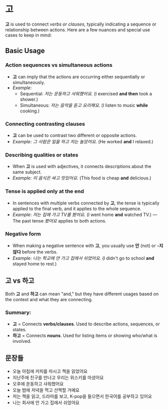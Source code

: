 
# 고

  **고** is used to connect _verbs or clauses_, typically indicating a
  sequence or relationship between actions. Here are a few nuances and
  special use cases to keep in mind:

## Basic Usage 

### Action sequences vs simultaneous actions

  - **고** can imply that the actions are occurring either sequentially
    or simultaneously.
  - _Example:_
    - Sequential: *저는 운동하고 샤워했어요.* (I exercised **and then** 
      took a shower.)
    - Simultaneous: *저는 음악을 듣고 요리해요.* (I listen to music 
      **while** cooking.)

### Connecting contrasting clauses
  
  - **고** can be used to contrast two different or opposite actions.
  - _Example:_ *그 사람은 일을 하고 저는 놀았어요.* (He worked **and** 
    I relaxed.)

### Describing qualities or states

  - When **고** is used with adjectives, it connects descriptions about 
    the same subject.
  - _Example:_ *이 음식은 싸고 맛있어요.* (This food is cheap **and** 
    delicious.)

### Tense is applied only at the end

 - In sentences with multiple verbs connected by **고**, the tense is 
   typically applied to the final verb, and it applies to the whole 
   sequence.
  - _Example_: *저는 집에 가고 TV를 봤어요.* (I went home **and** 
    watched TV.) — The past tense *봤어요* applies to both actions.

### Negative form

  - When making a negative sentence with **고**, you usually use **안** 
    (not) or **-지 않다** before the verbs.
  - _Example:_ *나는 학교에 안 가고 집에서 쉬었어요.* (I didn't go to 
    school **and** stayed home to rest.)


## **고** vs **하고** 
  
  Both **고** and **하고** can mean "and," but they have different
  usages based on the context and what they are connecting.

### Summary:
- **고** = Connects **verbs/clauses**. Used to describe actions, 
  sequences, or states.
- **하고** = Connects **nouns**. Used for listing items or showing
  who/what is involved.


## 문장들

- 오늘 아침에 커피를 마시고 책을 읽었어요
- 지난주에 친구를 만나고 우리는 위스키를 마셨어요
- 오후에 운동하고 샤워했어요
- 오늘 밤에 저녁을 먹고 산책할 거예요
- 저는 책을 읽고, 드라마를 보고, K-pop을 들으면서 한국어를 공부하고 
  있어요
- 나는 회사에 안 가고 집에서 쉬었어요
